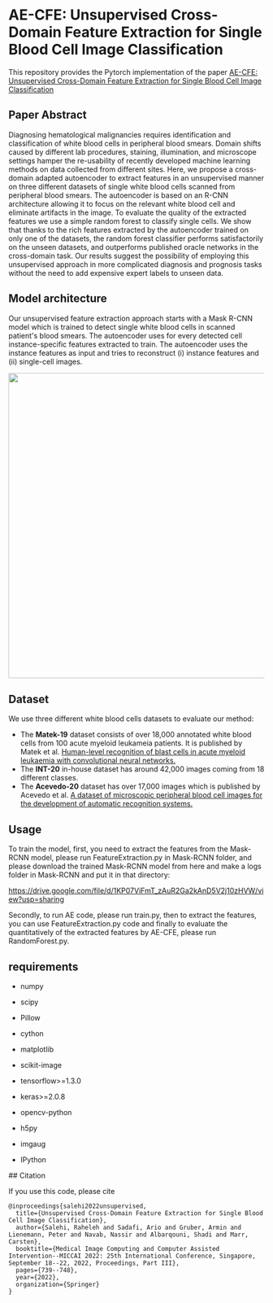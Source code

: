 # AE-CFE: Unsupervised Cross-Domain Feature Extraction for Single Blood Cell Image Classification
This repository provides the Pytorch implementation of the paper [AE-CFE: Unsupervised Cross-Domain Feature Extraction for Single Blood Cell Image Classification](https://link.springer.com/chapter/10.1007/978-3-031-16437-8_71)
## Paper Abstract
Diagnosing hematological malignancies requires identification and classification of white blood cells in peripheral blood smears. Domain shifts caused by different lab procedures, staining, illumination, and microscope settings hamper the re-usability of recently developed machine learning methods on data collected from different sites.
Here, we propose a cross-domain adapted autoencoder to extract features in an unsupervised manner on three different datasets of single white blood cells scanned from peripheral blood smears. The autoencoder is based on an R-CNN architecture allowing it to focus on the relevant white blood cell and eliminate artifacts in the image. To evaluate the quality of the extracted features we use a simple random forest to classify single cells. We show that thanks to the rich features extracted by the autoencoder trained on only one of the datasets, the random forest classifier performs satisfactorily on the unseen datasets, and outperforms published oracle networks in the cross-domain task. Our results suggest the possibility of employing this unsupervised approach in more complicated diagnosis and prognosis tasks without the need to add expensive expert labels to unseen data.
## Model architecture
Our unsupervised feature extraction approach starts with a Mask R-CNN model which is trained to detect single white blood cells in scanned patient's blood smears. The autoencoder uses for every detected cell instance-specific features extracted to train. The autoencoder uses the instance features as input and tries to reconstruct (i) instance features and (ii) single-cell images.
<p align="center">
<img src="Figure/AE-CFE.jpg"  width="600" />
</p>

## Dataset

We use three different white blood cells datasets to evaluate our method:
<ul>
  <li> 
    The <strong>Matek-19</strong> dataset consists of over 18,000 annotated white blood cells from 100 acute myeloid leukameia patients. It is published by Matek et al. <a href="https://www.nature.com/articles/s42256-019-0101-9">Human-level recognition of blast cells in acute myeloid leukaemia with convolutional neural networks.</a>
  </li>
  <li>
     The <strong>INT-20</strong> in-house dataset has around 42,000 images coming from 18 different classes.
  </li>
  <li>
    The <strong>Acevedo-20</strong> dataset has over 17,000 images which is published by Acevedo et al. <a href="https://www.data-in-brief.com/article/S2352-3409(20)30368-1/fulltext">A dataset of microscopic peripheral blood cell images for the development of automatic recognition systems.</a>
  </li>

</ul>

## Usage

To train the model, first, you need to extract the features from the Mask-RCNN model, please run FeatureExtraction.py in Mask-RCNN folder, and please download the trained Mask-RCNN model from here and make a logs folder in Mask-RCNN and put it in that directory:

https://drive.google.com/file/d/1KP07ViFmT_zAuR2Ga2kAnD5V2j10zHVW/view?usp=sharing

Secondly, to run AE code, please run train.py, then to extract the features, you can use FeatureExtraction.py code and finally to evaluate the quantitatively of the extracted features by AE-CFE, please run RandomForest.py.
## requirements
<ul>
  <li> 
    numpy
     </li>
</ul>
<ul>
  <li> 
    scipy
    </li>
</ul>
<ul>
  <li> 
    Pillow
    </li>
</ul>
<ul>
  <li> 
    cython
    </li>
</ul>
<ul>
  <li> 
    matplotlib
    </li>
</ul>
<ul>
  <li> 
    scikit-image
    </li>
</ul>
<ul>
  <li> 
    tensorflow>=1.3.0
    </li>
</ul>
<ul>
  <li> 
    keras>=2.0.8
    </li>
</ul>
<ul>
  <li> 
    opencv-python
    </li>
</ul>
<ul>
  <li> 
    h5py
    </li>
</ul>
<ul>
  <li> 
    imgaug
    </li>
</ul>
<ul>
  <li> 
    IPython
    </li>
</ul>
## Citation

If you use this code, please cite
```
@inproceedings{salehi2022unsupervised,
  title={Unsupervised Cross-Domain Feature Extraction for Single Blood Cell Image Classification},
  author={Salehi, Raheleh and Sadafi, Ario and Gruber, Armin and Lienemann, Peter and Navab, Nassir and Albarqouni, Shadi and Marr, Carsten},
  booktitle={Medical Image Computing and Computer Assisted Intervention--MICCAI 2022: 25th International Conference, Singapore, September 18--22, 2022, Proceedings, Part III},
  pages={739--748},
  year={2022},
  organization={Springer}
}
```





